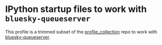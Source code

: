 # IPython startup files to work with `bluesky-queueserver`


This profile is a trimmed subset of the
[profile_collection](https://github.com/NSLS-II-TES/profile_collection) repo to
work with
[bluesky-queueserver](https://blueskyproject.io/bluesky-queueserver/tutorials.html).

